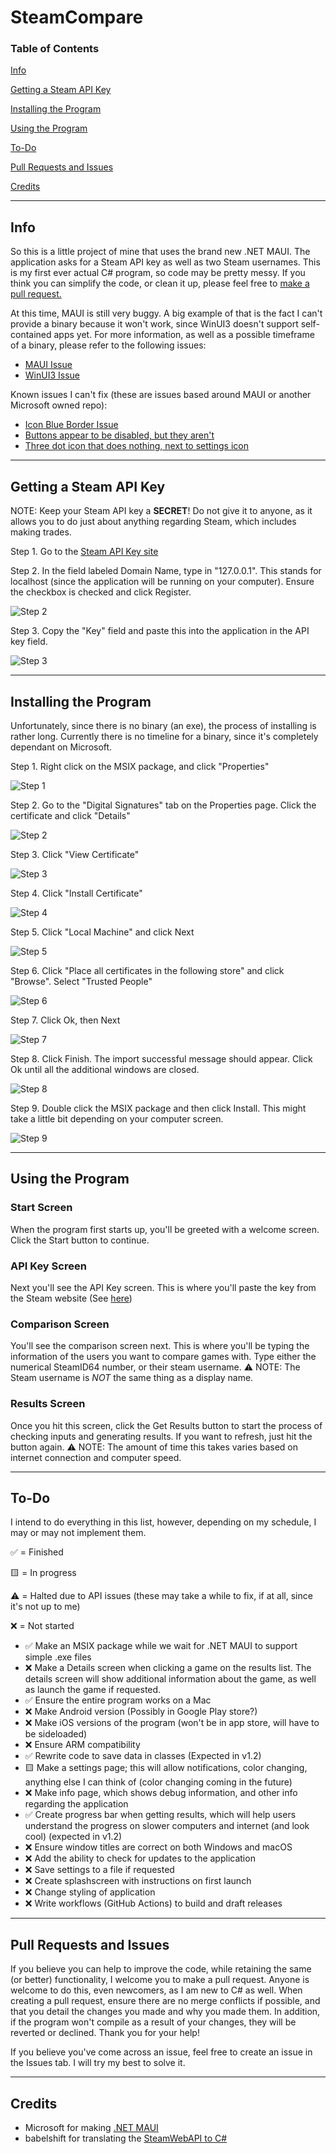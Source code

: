 # SteamCompare


### Table of Contents

[Info](#info)

[Getting a Steam API Key](#getting-a-steam-api-key)

[Installing the Program](#installing-the-program)

[Using the Program](#using-the-program)

[To-Do](#to-do)

[Pull Requests and Issues](#pull-requests-and-issues)

[Credits](#credits)

---

## Info
So this is a little project of mine that uses the brand new .NET MAUI. The application asks for a Steam API key as well as two Steam usernames. This is my first ever actual C# program, so code may be pretty messy. If you think you can simplify the code, or clean it up, please feel free to [make a pull request.](#pull-requests-and-issues)


At this time, MAUI is still very buggy. A big example of that is the fact I can't provide a binary because it won't work, since WinUI3 doesn't support self-contained apps yet. For more information, as well as a possible timeframe of a binary, please refer to the following issues:

- [MAUI Issue](https://github.com/dotnet/maui/issues/3166)
- [WinUI3 Issue](https://github.com/microsoft/WindowsAppSDK/issues/2684)

Known issues I can't fix (these are issues based around MAUI or another Microsoft owned repo):
- [Icon Blue Border Issue](https://github.com/dotnet/maui/issues/5162)
- [Buttons appear to be disabled, but they aren't](https://github.com/dotnet/maui/issues/8309)
- [Three dot icon that does nothing, next to settings icon](https://github.com/dotnet/maui/issues/815)
 
---

## Getting a Steam API Key

NOTE: Keep your Steam API key a **SECRET**! Do not give it to anyone, as it allows you to do just about anything regarding Steam, which includes making trades.

Step 1. Go to the [Steam API Key site](https://steamcommunity.com/dev/apikey)

Step 2. In the field labeled Domain Name, type in "127.0.0.1". This stands for localhost (since the application will be running on your computer). Ensure the checkbox is checked and click Register.

![Step 2](Images/Step2.PNG)

Step 3. Copy the "Key" field and paste this into the application in the API key field.

![Step 3](Images/Step3.PNG)

---

## Installing the Program

Unfortunately, since there is no binary (an exe), the process of installing is rather long. Currently there is no timeline for a binary, since it's completely dependant on Microsoft.

Step 1. Right click on the MSIX package, and click "Properties"

![Step 1](Images/InstallStep1.PNG)

Step 2. Go to the "Digital Signatures" tab on the Properties page. Click the certificate and click "Details"

![Step 2](Images/InstallStep2.png)

Step 3. Click "View Certificate"

![Step 3](Images/InstallStep3.png)

Step 4. Click "Install Certificate"

![Step 4](Images/InstallStep4.png)

Step 5. Click "Local Machine" and click Next

![Step 5](Images/InstallStep5.png)

Step 6. Click "Place all certificates in the following store" and click "Browse". Select "Trusted People"

![Step 6](Images/InstallStep6.png)

Step 7. Click Ok, then Next

![Step 7](Images/InstallStep7.png)

Step 8. Click Finish. The import successful message should appear. Click Ok until all the additional windows are closed.

![Step 8](Images/InstallStep8.png)

Step 9. Double click the MSIX package and then click Install. This might take a little bit depending on your computer screen.

![Step 9](Images/InstallStep9.png)

---

## Using the Program


### Start Screen

When the program first starts up, you'll be greeted with a welcome screen. Click the Start button to continue.


### API Key Screen

Next you'll see the API Key screen. This is where you'll paste the key from the Steam website (See [here](#getting-a-steam-api-key))


### Comparison Screen

You'll see the comparison screen next. This is where you'll be typing the information of the users you want to compare games with. Type either the numerical SteamID64 number, or their steam username. ⚠️ NOTE: The Steam username is *NOT* the same thing as a display name.


### Results Screen

Once you hit this screen, click the Get Results button to start the process of checking inputs and generating results. If you want to refresh, just hit the button again. ⚠️ NOTE: The amount of time this takes varies based on internet connection and computer speed.

---

## To-Do

I intend to do everything in this list, however, depending on my schedule, I may or may not implement them.

✅ = Finished

🟨 = In progress

⚠️ = Halted due to API issues (these may take a while to fix, if at all, since it's not up to me)

❌ = Not started

- ✅ Make an MSIX package while we wait for .NET MAUI to support simple .exe files
- ❌ Make a Details screen when clicking a game on the results list. The details screen will show additional information about the game, as well as launch the game if requested.
- ✅ Ensure the entire program works on a Mac
- ❌ Make Android version (Possibly in Google Play store?)
- ❌ Make iOS versions of the program (won't be in app store, will have to be sideloaded)
- ❌ Ensure ARM compatibility
- ✅ Rewrite code to save data in classes (Expected in v1.2)
- 🟨 Make a settings page; this will allow notifications, color changing, anything else I can think of (color changing coming in the future)
- ❌ Make info page, which shows debug information, and other info regarding the application
- ✅ Create progress bar when getting results, which will help users understand the progress on slower computers and internet (and look cool) (expected in v1.2)
- ❌ Ensure window titles are correct on both Windows and macOS
- ❌ Add the ability to check for updates to the application
- ❌ Save settings to a file if requested
- ❌ Create splashscreen with instructions on first launch
- ❌ Change styling of application
- ❌ Write workflows (GitHub Actions) to build and draft releases

---

## Pull Requests and Issues

If you believe you can help to improve the code, while retaining the same (or better) functionality, I welcome you to make a pull request. Anyone is welcome to do this, even newcomers, as I am new to C# as well. When creating a pull request, ensure there are no merge conflicts if possible, and that you detail the changes you made and why you made them. In addition, if the program won't compile as a result of your changes, they will be reverted or declined. Thank you for your help!

If you believe you've come across an issue, feel free to create an issue in the Issues tab. I will try my best to solve it.

---

## Credits

- Microsoft for making [.NET MAUI](https://github.com/dotnet/maui)
- babelshift for translating the [SteamWebAPI to C#](https://github.com/babelshift/SteamWebAPI2)
